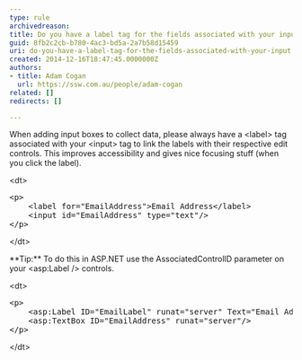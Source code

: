 ```yaml
---
type: rule
archivedreason: 
title: Do you have a label tag for the fields associated with your input?
guid: 8fb2c2cb-b780-4ac3-bd5a-2a7b58d15459
uri: do-you-have-a-label-tag-for-the-fields-associated-with-your-input
created: 2014-12-16T18:47:45.0000000Z
authors:
- title: Adam Cogan
  url: https://ssw.com.au/people/adam-cogan
related: []
redirects: []

---
```


When adding input boxes to collect data, please always have a &lt;label&gt; tag                     associated with your &lt;input&gt; tag to link the labels with their respective                     edit controls. This improves accessibility and gives nice focusing stuff (when you                     click the label).

<!--endintro-->
<dl class="code">&lt;dt&gt;<pre>&lt;p&gt;
    &lt;label for=&quot;EmailAddress&quot;&gt;Email&#160;Address&lt;/label&gt;
    &lt;input id=&quot;EmailAddress&quot;&#160;type=&quot;text&quot;/&gt;
&lt;/p&gt;</pre>&lt;/dt&gt;</dl>
**Tip:** To do this in ASP.NET use the AssociatedControlID parameter on your &lt;asp:Label /&gt;                     controls.
<dl class="code">&lt;dt&gt;<pre>&lt;p&gt;
    &lt;asp&#58;Label ID=&quot;EmailLabel&quot; runat=&quot;server&quot; Text=&quot;Email&#160;Address&quot; AssociatedControlID=&quot;EmailAddress&quot;/&gt;
    &lt;asp&#58;TextBox ID=&quot;EmailAddress&quot; runat=&quot;server&quot;/&gt;
&lt;/p&gt;</pre>&lt;/dt&gt;</dl>
